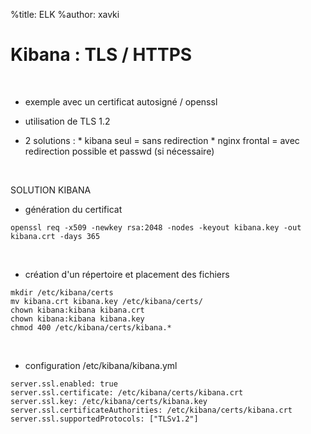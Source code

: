 %title: ELK
%author: xavki


# Kibana : TLS / HTTPS


<br>


* exemple avec un certificat autosigné / openssl

* utilisation de TLS 1.2

* 2 solutions :
		* kibana seul = sans redirection
		* nginx frontal = avec redirection possible et passwd (si nécessaire)

<br>


SOLUTION KIBANA

* génération du certificat

```
openssl req -x509 -newkey rsa:2048 -nodes -keyout kibana.key -out kibana.crt -days 365
```

<br>


* création d'un répertoire et placement des fichiers

```
mkdir /etc/kibana/certs
mv kibana.crt kibana.key /etc/kibana/certs/
chown kibana:kibana kibana.crt
chown kibana:kibana kibana.key
chmod 400 /etc/kibana/certs/kibana.*
```

<br>


* configuration /etc/kibana/kibana.yml

```
server.ssl.enabled: true
server.ssl.certificate: /etc/kibana/certs/kibana.crt
server.ssl.key: /etc/kibana/certs/kibana.key
server.ssl.certificateAuthorities: /etc/kibana/certs/kibana.crt
server.ssl.supportedProtocols: ["TLSv1.2"]
```

